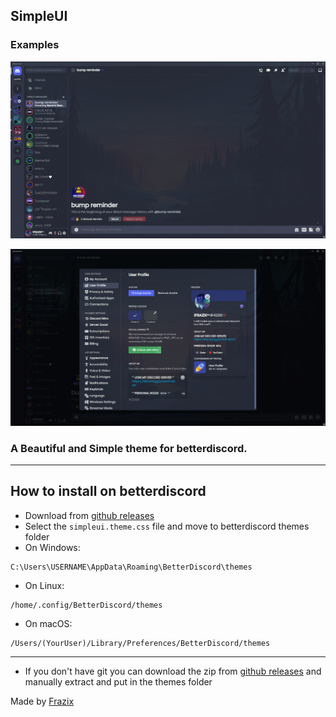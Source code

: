 ## SimpleUI

### Examples
![Discord_Example](img/Discord_Example.png)

![Settings_Example](img/Settings_Example.png)


### A Beautiful and Simple theme for betterdiscord.

---

## How to install on betterdiscord
* Download from [github releases](https://github.com/Frazix12/SimpleUi/releases)
* Select the `simpleui.theme.css` file and move to betterdiscord themes folder
* On Windows:
```
C:\Users\USERNAME\AppData\Roaming\BetterDiscord\themes
```
* On Linux:
```
/home/.config/BetterDiscord/themes
```
* On macOS:
```
/Users/(YourUser)/Library/Preferences/BetterDiscord/themes
```

---

* If you don't have git you can download the zip from [github releases](https://github.com/Frazix12/SimpleUi/releases) and manually extract and put in the themes folder


Made by [Frazix](https://github.com/Frazix12)